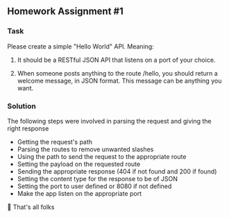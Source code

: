## Homework Assignment #1

### Task

Please create a simple "Hello World" API. Meaning:

1. It should be a RESTful JSON API that listens on a port of your choice. 

2. When someone posts anything to the route /hello, you should return 
a welcome message, in JSON format. This message can be anything you want. 

### Solution

The following steps were involved in parsing the request and giving the right 
response

- Getting the request's path
- Parsing the routes to remove unwanted slashes
- Using the path to send the request to the appropriate route
- Setting the payload on the requested route
- Sending the appropriate response (404 if not found and 200 if found)
- Setting the content type for the response to be of JSON
- Setting the port to user defined or 8080 if not defined
- Make the app listen on the appropriate port

:pizza: That's all folks
